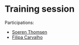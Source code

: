 # Training session

Participations: 
- [Soeren Thomsen](https://github.com/soerenthomsen)
- [Filipa Carvalho](https://github.com/pipa85)
